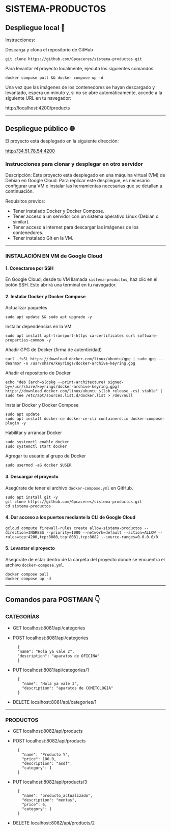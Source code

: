 # SISTEMA-PRODUCTOS

## Despliegue local 🚀

Instrucciones:

Descarga y clona el repositorio de GitHub

    git clone https://github.com/Gpcaceres/sistema-productos.git

Para levantar el proyecto localmente, ejecuta los siguientes comandos:

    docker compose pull && docker compose up -d


Una vez que las imágenes de los contenedores se hayan descargado y levantado, espera un minuto y, si no se abre automáticamente, accede a la siguiente URL en tu navegador:

http://localhost:4200/products

---

## Despliegue público 🌐

El proyecto está desplegado en la siguiente dirección:

http://34.51.78.54:4200

### Instrucciones para clonar y desplegar en otro servidor

Descripción:
Este proyecto está desplegado en una máquina virtual (VM) de Debian en Google Cloud. Para replicar este despliegue, es necesario configurar una VM e instalar las herramientas necesarias que se detallan a continuación.

Requisitos previos:
* Tener instalado Docker y Docker Compose.
* Tener acceso a un servidor con un sistema operativo Linux (Debian o similar).
* Tener acceso a internet para descargar las imágenes de los contenedores.
* Tener instalado Git en la VM.

---

### INSTALACIÓN EN VM de Google Cloud

#### 1. Conectarse por SSH
En Google Cloud, desde tu VM llamada `sistema-productos`, haz clic en el botón SSH. Esto abrirá una terminal en tu navegador.

#### 2. Instalar Docker y Docker Compose
Actualizar paquetes

    sudo apt update && sudo apt upgrade -y

Instalar dependencias en la VM

    sudo apt install apt-transport-https ca-certificates curl software-properties-common -y

Añadir GPG de Docker (firma de autenticidad)

    curl -fsSL https://download.docker.com/linux/ubuntu/gpg | sudo gpg --dearmor -o /usr/share/keyrings/docker-archive-keyring.gpg

Añadir el repositorio de Docker

    echo "deb [arch=$(dpkg --print-architecture) signed-by=/usr/share/keyrings/docker-archive-keyring.gpg] https://download.docker.com/linux/ubuntu $(lsb_release -cs) stable" | sudo tee /etc/apt/sources.list.d/docker.list > /dev/null

Instalar Docker y Docker Compose

    sudo apt update
    sudo apt install docker-ce docker-ce-cli containerd.io docker-compose-plugin -y

Habilitar y arrancar Docker

    sudo systemctl enable docker
    sudo systemctl start docker

Agregar tu usuario al grupo de Docker

    sudo usermod -aG docker $USER

#### 3. Descargar el proyecto
Asegúrate de tener el archivo `docker-compose.yml` en GitHub.

    sudo apt install git -y
    git clone https://github.com/Gpcaceres/sistema-productos.git
    cd sistema-productos

#### 4. Dar acceso a los puertos mediante la CLI de Google Cloud

    gcloud compute firewall-rules create allow-sistema-productos --direction=INGRESS --priority=1000 --network=default --action=ALLOW --rules=tcp:4200,tcp:8080,tcp:8081,tcp:8082 --source-ranges=0.0.0.0/0

#### 5. Levantar el proyecto
Asegúrate de estar dentro de la carpeta del proyecto donde se encuentra el archivo `docker-compose.yml`.

    docker compose pull
    docker compose up -d

---

## Comandos para POSTMAN 👇

### CATEGORÍAS
* GET
localhost:8081/api/categories

* POST
localhost:8081/api/categories

        {
        "name": "Hola ya vale 2",
        "description": "aparatos de OFICINA"
        }

* PUT
localhost:8081/api/categories/1

        {
          "name": "Hola ya vale 3",
          "description": "aparatos de COMETOLOGIA"
        }

* DELETE
localhost:8081/api/categories/1

---

### PRODUCTOS
* GET
localhost:8082/api/products

* POST
localhost:8082/api/products

        {
          "name": "Producto Y",
          "price": 100.0,
          "description": "asdf",
          "category": 1
        }

* PUT
localhost:8082/api/products/3

        {
          "name": "producto_actualizado",
          "description": "mentas",
          "price": 6,
          "category": 1
        }

* DELETE
localhost:8082/api/products/2
